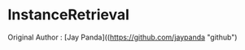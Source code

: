 InstanceRetrieval
=================

Original Author : [Jay Panda]((https://github.com/jaypanda "github")
